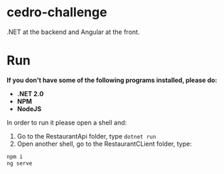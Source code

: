 # cedro-challenge
.NET at the backend and Angular at the front.

# Run
**If you don't have some of the following programs installed, please do:**
- **.NET 2.0**
- **NPM**
- **NodeJS**

In order to run it please open a shell and:

1. Go to the RestaurantApi folder, type `dotnet run`
2. Open another shell, go to the RestaurantCLient folder, type:
```bash
npm i
ng serve
```
